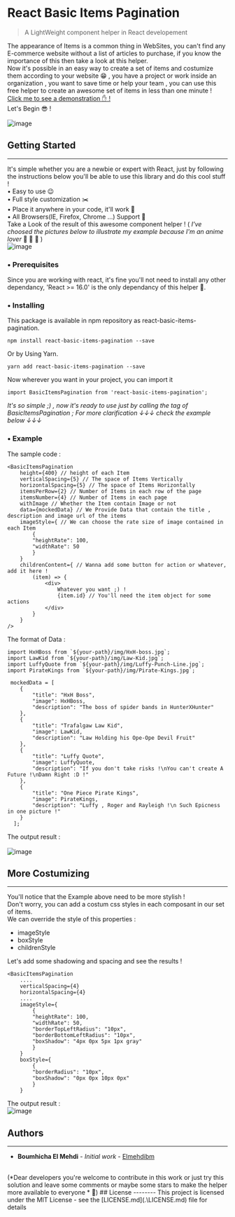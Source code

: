 # React Basic Items Pagination

> A LightWeight component helper in React developement

The appearance of Items is a common thing in WebSites, you can't find any E-commerce website without a list of articles to purchase, if you know the importance of this then take a look at this helper.<br>
Now it's possible in an easy way to create a set of items and costumize them according to your website  😁 , you have a project or work inside an organization , you want to save time or help your team , you can use this free helper to create an awesome set of items in less than one minute !
<br>
[Click me to see a demonstration ✋ !](https://demo-react-basic-items-pagination.netlify.com/)
<br>
Let's Begin  😎 !
<br><br>
![image](https://drive.google.com/uc?export=view&id=1vAlMWgpf4lJ6GWr6bIaIPW4QRlxB9SVH)

## Getting Started
------
It's simple whether you are a newbie or expert with React, just by following the instructions below you'll be able to use this library and do this cool stuff !
<br> • Easy to use 😉
<br> • Full style customization ✂️
<br> • Place it anywhere in your code, it'll work 🎯
<br> • All Browsers(IE, Firefox, Chrome ...) Support 🚀
<br>
Take a Look of the result of this awesome component helper ! ( *I've choosed the pictures below to illustrate my example because I'm an anime lover*  🤣  🤣  🤣  ) 
<br>
![image](https://drive.google.com/uc?export=view&id=1ASBZVBkM7DKAcPz-xEVgEo0QQbHxvsM8)

###  •  Prerequisites
Since you are working with react, it's fine you'll not need to install any other dependancy, 'React >= 16.0' is the only dependancy of this helper 🤗.
###  •  Installing
This package is available in npm repository as react-basic-items-pagination.
`````
npm install react-basic-items-pagination --save
`````
Or by Using Yarn.
`````
yarn add react-basic-items-pagination --save
`````
Now wherever you want in your project, you can import it
`````
import BasicItemsPagination from 'react-basic-items-pagination';
`````
*It's so simple ;) , now it's ready to use just by calling the tag of BasicItemsPagination ; For more clarification ↓↓↓ check the example below ↓↓↓*
###  •  Example
The sample code :
```
<BasicItemsPagination
    height={400} // height of each Item
    verticalSpacing={5} // The space of Items Vertically
    horizontalSpacing={5} // The space of Items Horizontally
    itemsPerRow={2} // Number of Items in each row of the page
    itemsNumber={4} // Number of Items in each page
    withImage // Whether the Item contain Image or not
    data={mockedData} // We Provide Data that contain the title , description and image url of the items
    imageStyle={ // We can choose the rate size of image contained in each Item
        {
        "heightRate": 100,
        "widthRate": 50
        }
    }
    childrenContent={ // Wanna add some button for action or whatever, add it here !
        (item) => {
            <div>
                Whatever you want ;) !
                {item.id} // You'll need the item object for some actions
            </div>
        }
    }
/>
```
The format of Data :
```
import HxHBoss from `${your-path}/img/HxH-boss.jpg`;
import LawKid from `${your-path}/img/Law-Kid.jpg`;
import LuffyQuote from `${your-path}/img/Luffy-Punch-Line.jpg`;
import PirateKings from `${your-path}/img/Pirate-Kings.jpg`;

 mockedData = [
    {
        "title": "HxH Boss",
        "image": HxHBoss,
        "description": "The boss of spider bands in HunterXHunter"
    },
    {
        "title": "Trafalgaw Law Kid",
        "image": LawKid,
        "description": "Law Holding his Ope-Ope Devil Fruit"
    },
    {
        "title": "Luffy Quote",
        "image": LuffyQuote,
        "description": "If you don't take risks !\nYou can't create A Future !\nDamn Right :D !"
    },
    {
        "title": "One Piece Pirate Kings",
        "image": PirateKings,
        "description": "Luffy , Roger and Rayleigh !\n Such Epicness in one picture !"
    }
  ];
```
The output result :
<br><br>
![image](https://drive.google.com/uc?export=view&id=1fw1llhEseuTqODh9wIvbnIvgp2fSh6M7)
## More Costumizing 
------
You'll notice that the Example above need to be more stylish !
<br>
Don't worry, you can add a costum css styles in each composant in our set of items.
<br>
We can override the style of this properties :
<br>
<ul>
<li>
imageStyle
</li>
<li>
boxStyle
</li>
<li>
childrenStyle
</li>
</ul>
Let's add some shadowing and spacing and see the results !
<br>

````
<BasicItemsPagination
    ....
    verticalSpacing={4}
    horizontalSpacing={4}
    ....
    imageStyle={
        {
        "heightRate": 100,
        "widthRate": 50,
        "borderTopLeftRadius": "10px",
        "borderBottomLeftRadius": "10px",
        "boxShadow": "4px 0px 5px 1px gray"
        }
    }
    boxStyle={
        {
        "borderRadius": "10px",
        "boxShadow": "0px 0px 10px 0px"
        }
    }
````
The output result :
<br>
![image](https://drive.google.com/uc?export=view&id=1AxfQa1LZBbjamvVj7PIrtvGRzRnf5cqC)
## Authors
-------
* **Boumhicha El Mehdi** - *Initial work* - [Elmehdibm](https://github.com/elmehdibm/)
<br>
(*Dear developers you're welcome to contribute in this work or just try this solution and leave some comments or maybe some stars to make the helper more available to everyone * 🙏)
## License
--------
This project is licensed under the MIT License - see the [LICENSE.md](.\LICENSE.md) file for details
